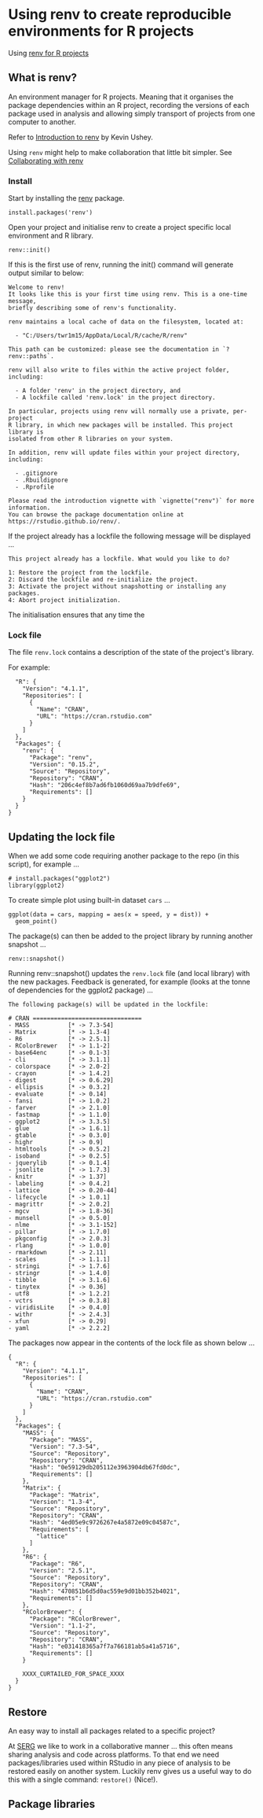 # Using renv to create reproducible environments for R projects

Using [renv for R projects](https://rstudio.github.io/renv/index.html)

## What is renv?

An environment manager for R projects. Meaning that it organises the package dependencies within an R project, recording the versions of each package used in analysis and allowing simply transport of projects from one computer to another.

Refer to [Introduction to renv](https://rstudio.github.io/renv/articles/renv.html) by Kevin Ushey.

Using `renv` might help to make collaboration that little bit simpler. See [Collaborating with renv](https://rstudio.github.io/renv/articles/collaborating.html)

### Install

Start by installing the [renv]() package.

```
install.packages('renv')
```

Open your project and initialise renv to create a project specific local environment and R library.

```
renv::init()
```

If this is the first use of renv, running the init() command will generate output similar to below:

```
Welcome to renv!
It looks like this is your first time using renv. This is a one-time message,
briefly describing some of renv's functionality.

renv maintains a local cache of data on the filesystem, located at:

  - "C:/Users/twr1m15/AppData/Local/R/cache/R/renv"

This path can be customized: please see the documentation in `?renv::paths`.

renv will also write to files within the active project folder, including:

  - A folder 'renv' in the project directory, and
  - A lockfile called 'renv.lock' in the project directory.

In particular, projects using renv will normally use a private, per-project
R library, in which new packages will be installed. This project library is
isolated from other R libraries on your system.

In addition, renv will update files within your project directory, including:

  - .gitignore
  - .Rbuildignore
  - .Rprofile

Please read the introduction vignette with `vignette("renv")` for more information.
You can browse the package documentation online at https://rstudio.github.io/renv/.
```

If the project already has a lockfile the following message will be displayed ...

```
This project already has a lockfile. What would you like to do? 

1: Restore the project from the lockfile.
2: Discard the lockfile and re-initialize the project.
3: Activate the project without snapshotting or installing any packages.
4: Abort project initialization.
```

The initialisation ensures that any time the 

### Lock file

The file `renv.lock` contains a description of the state of the project's library.

For example:

```{
  "R": {
    "Version": "4.1.1",
    "Repositories": [
      {
        "Name": "CRAN",
        "URL": "https://cran.rstudio.com"
      }
    ]
  },
  "Packages": {
    "renv": {
      "Package": "renv",
      "Version": "0.15.2",
      "Source": "Repository",
      "Repository": "CRAN",
      "Hash": "206c4ef8b7ad6fb1060d69aa7b9dfe69",
      "Requirements": []
    }
  }
}
```

## Updating the lock file

When we add some code requiring another package to the repo (in this script), for example ...

```
# install.packages("ggplot2")
library(ggplot2)
```

To create simple plot using built-in dataset `cars` ...

```
ggplot(data = cars, mapping = aes(x = speed, y = dist)) +
  geom_point()
```

The package(s) can then be added to the project library by running another snapshot ...

```{r}
renv::snapshot()
```

Running renv::snapshot() updates the `renv.lock` file (and local library) with the new packages. Feedback is generated, for example (looks at the tonne of dependencies for the ggplot2 package) ...

```
The following package(s) will be updated in the lockfile:

# CRAN ===============================
- MASS           [* -> 7.3-54]
- Matrix         [* -> 1.3-4]
- R6             [* -> 2.5.1]
- RColorBrewer   [* -> 1.1-2]
- base64enc      [* -> 0.1-3]
- cli            [* -> 3.1.1]
- colorspace     [* -> 2.0-2]
- crayon         [* -> 1.4.2]
- digest         [* -> 0.6.29]
- ellipsis       [* -> 0.3.2]
- evaluate       [* -> 0.14]
- fansi          [* -> 1.0.2]
- farver         [* -> 2.1.0]
- fastmap        [* -> 1.1.0]
- ggplot2        [* -> 3.3.5]
- glue           [* -> 1.6.1]
- gtable         [* -> 0.3.0]
- highr          [* -> 0.9]
- htmltools      [* -> 0.5.2]
- isoband        [* -> 0.2.5]
- jquerylib      [* -> 0.1.4]
- jsonlite       [* -> 1.7.3]
- knitr          [* -> 1.37]
- labeling       [* -> 0.4.2]
- lattice        [* -> 0.20-44]
- lifecycle      [* -> 1.0.1]
- magrittr       [* -> 2.0.2]
- mgcv           [* -> 1.8-36]
- munsell        [* -> 0.5.0]
- nlme           [* -> 3.1-152]
- pillar         [* -> 1.7.0]
- pkgconfig      [* -> 2.0.3]
- rlang          [* -> 1.0.0]
- rmarkdown      [* -> 2.11]
- scales         [* -> 1.1.1]
- stringi        [* -> 1.7.6]
- stringr        [* -> 1.4.0]
- tibble         [* -> 3.1.6]
- tinytex        [* -> 0.36]
- utf8           [* -> 1.2.2]
- vctrs          [* -> 0.3.8]
- viridisLite    [* -> 0.4.0]
- withr          [* -> 2.4.3]
- xfun           [* -> 0.29]
- yaml           [* -> 2.2.2]
```
The packages now appear in the contents of the lock file as shown below ...

```
{
  "R": {
    "Version": "4.1.1",
    "Repositories": [
      {
        "Name": "CRAN",
        "URL": "https://cran.rstudio.com"
      }
    ]
  },
  "Packages": {
    "MASS": {
      "Package": "MASS",
      "Version": "7.3-54",
      "Source": "Repository",
      "Repository": "CRAN",
      "Hash": "0e59129db205112e3963904db67fd0dc",
      "Requirements": []
    },
    "Matrix": {
      "Package": "Matrix",
      "Version": "1.3-4",
      "Source": "Repository",
      "Repository": "CRAN",
      "Hash": "4ed05e9c9726267e4a5872e09c04587c",
      "Requirements": [
        "lattice"
      ]
    },
    "R6": {
      "Package": "R6",
      "Version": "2.5.1",
      "Source": "Repository",
      "Repository": "CRAN",
      "Hash": "470851b6d5d0ac559e9d01bb352b4021",
      "Requirements": []
    },
    "RColorBrewer": {
      "Package": "RColorBrewer",
      "Version": "1.1-2",
      "Source": "Repository",
      "Repository": "CRAN",
      "Hash": "e031418365a7f7a766181ab5a41a5716",
      "Requirements": []
    }
    
    XXXX_CURTAILED_FOR_SPACE_XXXX
  }
}
```

## Restore

An easy way to install all packages related to a specific project?

At [SERG](https://energy.soton.ac.uk) we like to work in a collaborative manner ... this often means sharing analysis and code across platforms. To that end we need packages/libraries used within RStudio in any piece of analysis to be restored easily on another system. Luckily renv gives us a useful way to do this with a single command: `restore()` (Nice!).


## Package libraries



```
